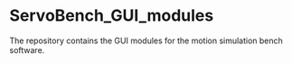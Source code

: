 # ServoBench_GUI_modules
The repository contains the GUI modules for the motion simulation bench software.

